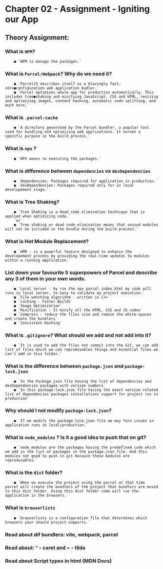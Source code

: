 #  Chapter 02 - Assignment - Igniting our App
## Theory Assignment: 
### What is `NPM`? 
        ● `NPM is manage the packages.`
### What is `Parcel/Webpack`? Why do we need it? 
        ● `ParcelJS describes itself as a blazingly fast, zero●configuration web application budler.`
        ● `Parcel optimizes whole app for production automatically. This includes tree●shaking and minifying JavaScript, CSS and HTML, resizing and optimizing images, content hashing, automatic code splitting, and much more.`
### What is `.parcel-cache` 
        ● `A directory generated by the Parcel bundler, a popular tool used for bundling and optimizing web applications. It serves a specific purpose in the build process.`
### What is `npx` ? 
        ● `NPX means to executing the packages.`
### What is difference between `dependencies` vs `devDependencies` 
        ● `dependencies: Packages required for application in production.`
        ● `devDependencies: Packages required only for in local developement stage.`
### What is Tree Shaking? 
        ● `Tree Shaking is a dead code elimination technique that is applied when optimizing code.`
        `or`
        ● `Tree shaking or dead code elimination means that unused modules will not be included in the bundle during the build process.`
### What is Hot Module Replacement? 
        ● `HMR - is a powerful feature designed to enhance the developement process by providing the real-time updates to modules within a running application.`
### List down your favourite 5 superpowers of Parcel and describe any 3 of them in your own words. 
        ● `Local server - by run the npx parcel index.html my code will runs in local server, to easy to validate my project execution.`
        ● `File watching algorithm - written in C++`
        ● `caching - Faster Builds`
        ● `Image Optimization`
        ● `Minification - It minify all the HTML, CSS and JS codes`
        ● `Compress - reduce the files size and remove the white-spaces and create the bundlers`
        ● `Consistent Hashing`
### What is `.gitignore`? What should we add and not add into it? 
        ● `It is used to add the files not commit into the Git, we can add list of files which we can reprodusables things and essential files we can't add in this folder.`
### What is the difference between `package.json` and `package-lock.json` 
        ● `In the Package.json file having the list of dependencies and devDependencies packages with version numbers`
        ● `In this package-lock.json file having the exact version related list of dependencies packages installations support for project run in production`
### Why should I not modify `package-lock.json`?
        ● `If we modify the package-lock.json file we may face issues in application runs in local/production.`
### What is `node_modules` ? Is it a good idea to push that on git? 
        ● `node_modules are the packages having the predefined code which we add in the list of packages in the package.json file. And this modules not good to push in git because these modules are reprodusables.`
### What is the `dist` folder? 
        ● `When we execute the project using the parcel at that time parcel will create the bundlers of the project that bundlers are moved to this dist folder. Using this dist folder code will run the application in the browsers.`
### What is `browserlists` 
        ● `browserlists is a configuration file that determines which browsers your should project supports.`
### Read about dif bundlers: vite, webpack, parcel 
###  Read about:  ^ - caret and ~ - tilda 
### Read about Script types in html (MDN Docs)